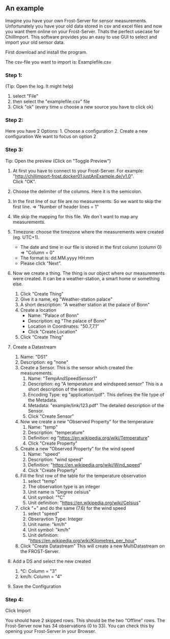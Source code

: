 ## An example

Imagine you have your own Frost-Server for sensor measurements. Unfortunately you have your old data stored in csv and excel files and now you want them online on your Frost-Server.
Thats the perfect usecase for ChillImport. This software provides you an easy to use GUI to select and import your old sensor data.

First download and install the program.

The csv-file you want to import is: Examplefile.csv

### Step 1: 
(Tip: Open the log. It might help)
1. select "File"
2. then select the "examplefile.csv" file 
3. Click "ok" (every time u choose a new source you have to click ok)

### Step 2:
Here you have 2 Options:
    1. Choose a configuration
    2. Create a new configuration
We want to focus on option 2

### Step 3:
Tip: Open the preview (Click on "Toggle Preview")
1. At first you have to connect to your Frost-Server. For example: "http://chillimport-frost.docker01.justAnExample.de/v1.0". \
   Click "OK".
2. Choose the delimiter of the columns. Here it is the semicolon.
3. In the first line of our file are no measurements.
   So we want to skip the first line. => "Number of header lines = 1"
4. We skip the mapping for this file. We don´t want to map any measurements.
5. Timezone: choose the timezone where the measurements were created  (eg. UTC+1).
    * The date and time in our file is stored in the first column (column 0) => "Column = 0"
    * The format is: dd.MM.yyyy HH:mm 
    * Please click "Next".
	

6. Now we create a thing. The thing is our object where our measurements were created. It can be a weather-station, a smart home or something else. 
    1. Click "Create Thing"
    2. Give it a name, eg "Weather-station palace"
    3. A short description: "A weather station at the palace of Bonn"
    4. Create a location
	    * Name: "Palace of Bonn"
	    * Description: eg "The palace of Bonn"
	    * Location in Coordinates: "50.7,7.1"
	    * Click "Create Location"
    5. Click "Create Thing"


7. Create a Datastream
    1. Name: "DS1"
    2. Description: eg "none"
    3. Create a Sensor. This is the sensor which created the measurements.
        1. Name: "TempAndSpeedSensor1"
        2. Description: eg "A temperature and windspeed sensor" This is a short description of the sensor.
        3. Encoding Type: eg "application/pdf". This defines the file type of the Metadata.
        4. Metadata: "example/link/123.pdf" The detailed description of the Sensor.
        5. Click "Create Sensor"
    4. Now we create a new "Observed Property" for the temperature
        1. Name: "temp"
        2. Description: "temperature"
        3. Definition: eg "https://en.wikipedia.org/wiki/Temperature"
        4. Click "Create Property"
    5. Create a new "Observed Property" for the wind speed
        1. Name: "speed"
        2. Description: "wind speed"
        3. Definition: "https://en.wikipedia.org/wiki/Wind_speed"
        4. Click "Create Property"
    6. Fill the first row of the table for the temperature observation
        1. select "temp"
        2. The observation type is an integer
        3. Unit name is "Degree celsius"
        4. Unit symbol: "°C"
		5. Unit definition: "https://en.wikipedia.org/wiki/Celsius"
    7. click "+" and do the same (7.6) for the wind speed
		1. select "speed"
		2. Obseravtion Type: Integer
		3. Unit name: "km/h"
		4. Unit symbol: "km/h"
		5. Unit definition: "https://en.wikipedia.org/wiki/Kilometres_per_hour"
	8. Click "Create Datastream" This will create a new MultiDatastream on the FROST-Server. 
8. 	Add a DS and select the new created 
	1. °C: Column = "3"
	2. km/h: Column = "4"
9. Save the Configuration


### Step 4:
Click Import

You should have 2 skipped rows. This should be the two "Offline" rows.
The Frost-Server now has 34 observations (0 to 33).
You can check this by opening your Frost-Server in your Browser. 
